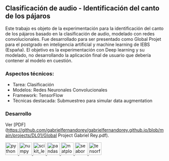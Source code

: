 ## Clasificación de audio - Identificación del canto de los pájaros
Este trabajo es objeto de la experimentación para la identificación del canto de los pájaros basado en la clasificación de audio, modelado con redes convolucionales. Fue desarrollado para ser presentado como Global Projet para el postgrado en inteligencia artificial y machine learning de IEBS (España). El objetivo es la experimentación con Deep learning y su modelado, no desarrollando la aplicación final de usuario que debería contener al modelo en cuestión.

### Aspectos técnicos:

  - Tarea: Clasificación
  - Modelos: Redes Neuronales Convolucionales
  - Framework: TensorFlow
  - Técnicas destacada: Submuestreo para simular data augmentation

### Desarrollo

Ver [PDF](https://github.com/gabrielfernandorey/gabrielfernandorey.github.io/blob/main/projects/DL01/Global Project Gabriel Rey.pdf).

<p align="left">
<a href="https://www.python.org" target="_blank" rel="noreferrer"> <img src="https://upload.wikimedia.org/wikipedia/commons/c/c3/Python-logo-notext.svg" alt="python" width="40" height="40"/> </a>
<a href="https://www.numpy.org" target="_blank" rel="noreferrer"> <img src="https://upload.wikimedia.org/wikipedia/commons/6/67/Numpy-svgrepo-com.svg" alt="numpy" width="40" height="40"/> </a>
<a href="https://scikit-learn.org/" target="_blank" rel="noreferrer"> <img src="https://upload.wikimedia.org/wikipedia/commons/0/05/Scikit_learn_logo_small.svg" alt="scikit_learn" width="40" height="40"/> </a>
<a href="https://pandas.pydata.org/" target="_blank" rel="noreferrer"> <img src="https://upload.wikimedia.org/wikipedia/commons/2/22/Pandas_mark.svg" alt="pandas" width="40" height="40"/> </a>
<a href="https//matplotlib.org/" target="_blank" rel="noreferrer"> <img src="https://upload.wikimedia.org/wikipedia/commons/0/01/Created_with_Matplotlib-logo.svg" alt="matplotlib" width="40" height="40"/> </a>
<a href="https://seaborn.pydata.org/" target="_blank" rel="noreferrer"> <img src="https://seaborn.pydata.org/_images/logo-mark-lightbg.svg" alt="seaborn" width="40" height="40"/> </a>
<a href="https://www.tensorflow.org" target="_blank" rel="noreferrer"> <img src="https://www.vectorlogo.zone/logos/tensorflow/tensorflow-icon.svg" alt="tensorflow" width="40" height="40"/> </a>
<p/>
